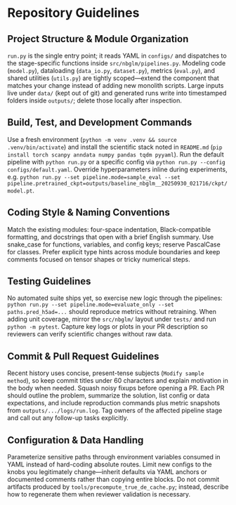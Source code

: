 # Repository Guidelines

## Project Structure & Module Organization
`run.py` is the single entry point; it reads YAML in `configs/` and dispatches to the stage-specific functions inside `src/nbglm/pipelines.py`. Modeling code (`model.py`), dataloading (`data_io.py`, `dataset.py`), metrics (`eval.py`), and shared utilities (`utils.py`) are tightly scoped—extend the component that matches your change instead of adding new monolith scripts. Large inputs live under `data/` (kept out of git) and generated runs write into timestamped folders inside `outputs/`; delete those locally after inspection.

## Build, Test, and Development Commands
Use a fresh environment (`python -m venv .venv && source .venv/bin/activate`) and install the scientific stack noted in `README.md` (`pip install torch scanpy anndata numpy pandas tqdm pyyaml`). Run the default pipeline with `python run.py` or a specific config via `python run.py --config configs/default.yaml`. Override hyperparameters inline during experiments, e.g. `python run.py --set pipeline.mode=sample_eval --set pipeline.pretrained_ckpt=outputs/baseline_nbglm__20250930_021716/ckpt/model.pt`.

## Coding Style & Naming Conventions
Match the existing modules: four-space indentation, Black-compatible formatting, and docstrings that open with a brief English summary. Use snake_case for functions, variables, and config keys; reserve PascalCase for classes. Prefer explicit type hints across module boundaries and keep comments focused on tensor shapes or tricky numerical steps.

## Testing Guidelines
No automated suite ships yet, so exercise new logic through the pipelines: `python run.py --set pipeline.mode=evaluate_only --set paths.pred_h5ad=...` should reproduce metrics without retraining. When adding unit coverage, mirror the `src/nbglm/` layout under `tests/` and run `python -m pytest`. Capture key logs or plots in your PR description so reviewers can verify scientific changes without raw data.

## Commit & Pull Request Guidelines
Recent history uses concise, present-tense subjects (`Modify sample method`), so keep commit titles under 60 characters and explain motivation in the body when needed. Squash noisy fixups before opening a PR. Each PR should outline the problem, summarize the solution, list config or data expectations, and include reproduction commands plus metric snapshots from `outputs/.../logs/run.log`. Tag owners of the affected pipeline stage and call out any follow-up tasks explicitly.

## Configuration & Data Handling
Parameterize sensitive paths through environment variables consumed in YAML instead of hard-coding absolute routes. Limit new configs to the knobs you legitimately change—inherit defaults via YAML anchors or documented comments rather than copying entire blocks. Do not commit artifacts produced by `tools/precompute_true_de_cache.py`; instead, describe how to regenerate them when reviewer validation is necessary.
